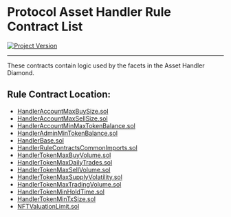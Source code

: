 # Protocol Asset Handler Rule Contract List 
[![Project Version][version-image]][version-url]

---

These contracts contain logic used by the facets in the Asset Handler Diamond. 

## Rule Contract Location: 
 
- [HandlerAccountMaxBuySize.sol]() 
- [HandlerAccountMaxSellSize.sol]() 
- [HandlerAccountMinMaxTokenBalance.sol]() 
- [HandlerAdminMinTokenBalance.sol]() 
- [HandlerBase.sol]() 
- [HandlerRuleContractsCommonImports.sol]() 
- [HandlerTokenMaxBuyVolume.sol]() 
- [HandlerTokenMaxDailyTrades.sol]() 
- [HandlerTokenMaxSellVolume.sol]() 
- [HandlerTokenMaxSupplyVolatility.sol]() 
- [HandlerTokenMaxTradingVolume.sol]() 
- [HandlerTokenMinHoldTime.sol]() 
- [HandlerTokenMinTxSize.sol]() 
- [NFTValuationLimit.sol]() 
	

<!-- These are the header links -->
[version-image]: https://img.shields.io/badge/Version-1.1.0-brightgreen?style=for-the-badge&logo=appveyor
[version-url]: https://github.com/thrackle-io/Tron